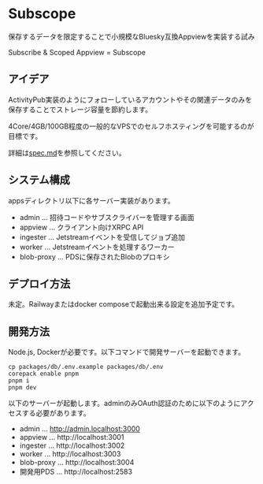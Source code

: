 # Subscope

保存するデータを限定することで小規模なBluesky互換Appviewを実装する試み

Subscribe & Scoped Appview = Subscope

## アイデア

ActivityPub実装のようにフォローしているアカウントやその関連データのみを保存することでストレージ容量を節約します。

4Core/4GB/100GB程度の一般的なVPSでのセルフホスティングを可能するのが目標です。

詳細は[spec.md](./docs/spec.md)を参照してください。

## システム構成

appsディレクトリ以下に各サーバー実装があります。

- admin ... 招待コードやサブスクライバーを管理する画面
- appview ... クライアント向けXRPC API
- ingester ... Jetstreamイベントを受信してジョブ追加
- worker ... Jetstreamイベントを処理するワーカー
- blob-proxy ... PDSに保存されたBlobのプロキシ

## デプロイ方法

未定。Railwayまたはdocker composeで起動出来る設定を追加予定です。

## 開発方法

Node.js, Dockerが必要です。以下コマンドで開発サーバーを起動できます。

```
cp packages/db/.env.example packages/db/.env
corepack enable pnpm
pnpm i
pnpm dev
```

以下のサーバーが起動します。adminのみOAuth認証のために以下のようにアクセスする必要があります。

- admin ... http://admin.localhost:3000
- appview ... http://localhost:3001
- ingester ... http://localhost:3002
- worker ... http://localhost:3003
- blob-proxy ... http://localhost:3004
- 開発用PDS ... http://localhost:2583
